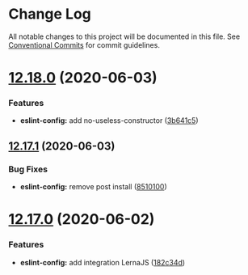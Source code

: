 # Change Log

All notable changes to this project will be documented in this file.
See [Conventional Commits](https://conventionalcommits.org) for commit guidelines.

# [12.18.0](https://github.com/Angular-RU/angular-ru-sdk/compare/v12.17.1...v12.18.0) (2020-06-03)


### Features

* **eslint-config:** add no-useless-constructor ([3b641c5](https://github.com/Angular-RU/angular-ru-sdk/commit/3b641c54f5d8f8e22d137c775597ad6c894b0f5f))





## [12.17.1](https://github.com/Angular-RU/angular-ru-sdk/compare/v12.17.0...v12.17.1) (2020-06-03)


### Bug Fixes

* **eslint-config:** remove post install ([8510100](https://github.com/Angular-RU/angular-ru-sdk/commit/8510100bc98d928a31995f3bc773817068d546fc))





# [12.17.0](https://github.com/Angular-RU/angular-ru-sdk/compare/v12.9.0...v12.17.0) (2020-06-02)


### Features

* **eslint-config:** add integration LernaJS ([182c34d](https://github.com/Angular-RU/angular-ru-sdk/commit/182c34d39687dc438168bf05453e0190972ff915))
